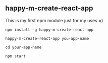 ## happy-m-create-react-app

This is my first npm module just for my uses =)

```
npm install -g happy-m-create-react-app

happy-m-create-react-app you-app-name

cd your-app-name

npm start
```